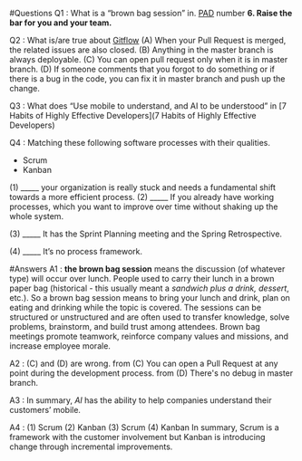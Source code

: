 #Questions
Q1 : What is a “brown bag session” in. [PAD](https://media.pragprog.com/titles/pad/PAD-pulloutcard.pdf) number **6. Raise the bar for you and your team.**

Q2 : What is/are true about [Gitflow](https://guides.github.com/introduction/flow/)
(A) When your Pull Request is merged, the related issues are also closed.
(B) Anything in the master branch is always deployable.
(C) You can open pull request only when it is in master branch.
(D) If someone comments that you forgot to do something or if there is a bug in the code, 
you can fix it in master branch and push up the change.

Q3 : What does “Use mobile to understand, and AI to be understood” in [7 Habits of Highly Effective Developers](7 Habits of Highly Effective Developers)

Q4 : Matching these following software processes with their qualities.
* Scrum
* Kanban

(1) _____ your organization is really stuck and needs a fundamental shift towards a more efficient process.
(2) _____ If you already have working processes, which you want to improve over time without shaking up the whole system.

(3) _____ It has the Sprint Planning meeting and the Spring Retrospective.

(4) _____ It’s no process framework.

#Answers
A1 : **the brown bag session** means the discussion (of whatever type) will occur over lunch. People used to carry their lunch in a 
brown paper bag (historical - this usually meant a *sandwich plus a drink, dessert*, etc.). So a brown bag session means to bring your 
lunch and drink, plan on eating and drinking while the topic is covered. The sessions can be structured or unstructured and are often used to transfer knowledge, solve problems, brainstorm, and 
build trust among attendees. Brown bag meetings promote teamwork, reinforce company values and missions, and increase employee morale.

A2 : (C) and (D) are wrong.
from (C) You can open a Pull Request at any point during the development process.
from (D) There's no debug in master branch.

A3 : In summary, *AI* has the ability to help companies understand their customers’ mobile.

A4 : (1) Scrum (2) Kanban (3) Scrum (4) Kanban
In summary, Scrum is a framework with the customer involvement but Kanban is introducing change through incremental improvements.